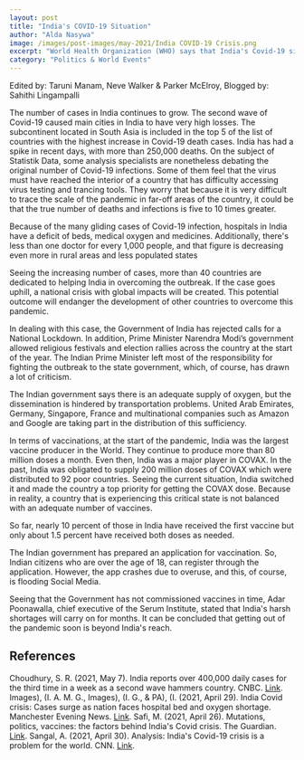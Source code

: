 ```yaml
---
layout: post
title: "India's COVID-19 Situation"
author: "Alda Nasywa"
image: /images/post-images/may-2021/India COVID-19 Crisis.png
excerpt: "World Health Organization (WHO) says that India's Covid-19 situation is 'beyond heartbreaking.'"
category: "Politics & World Events"
---
```


Edited by: Taruni Manam, Neve Walker & Parker McElroy, Blogged by: Sahithi Lingampalli

The number of cases in India continues to grow. The second wave of Covid-19 caused main cities in India to have very high losses. The subcontinent located in South Asia is included in the top 5 of the list of countries with the highest increase in Covid-19 death cases. India has had a spike in recent days, with more than 250,000 deaths. On the subject of Statistik Data, some analysis specialists are nonetheless debating the original number of Covid-19 infections. Some of them feel that the virus must have reached the interior of a country that has difficulty accessing virus testing and trancing tools. They worry that because it is very difficult to trace the scale of the pandemic in far-off areas of the country, it could be that the true number of deaths and infections is five to 10 times greater. 

Because of the many gliding cases of Covid-19 infection, hospitals in India have a deficit of beds, medical oxygen and medicines. Additionally, there's less than one doctor for every 1,000 people, and that figure is decreasing even more in rural areas and less populated states

Seeing the increasing number of cases, more than 40 countries are dedicated to helping India in overcoming the outbreak. If the case goes uphill, a national crisis with global impacts will be created. This potential outcome will endanger the development of other countries to overcome this pandemic.

In dealing with this case, the Government of India has rejected calls for a National Lockdown. In addition, Prime Minister Narendra Modi’s government allowed religious festivals and election rallies across the country at the start of the year. The Indian Prime Minister left most of the responsibility for fighting the outbreak to the state government, which, of course, has drawn a lot of criticism.

The Indian government says there is an adequate supply of oxygen, but the dissemination is hindered by transportation problems. United Arab Emirates, Germany, Singapore, France and multinational companies such as Amazon and Google are taking part in the distribution of this sufficiency. 

In terms of vaccinations, at the start of the pandemic, India was the largest vaccine producer in the World. They continue to produce more than 80 million doses a month. 
Even then, India was a major player in COVAX. In the past, India was obligated to supply 200 million doses of COVAX which were distributed to 92 poor countries. 
Seeing the current situation, India switched it and made the country a top priority for getting the COVAX dose. Because in reality, a country that is experiencing this critical state is not balanced with an adequate number of vaccines.

So far, nearly 10 percent of those in India have received the first vaccine but only about 1.5 percent have received both doses as needed. 

The Indian government has prepared an application for vaccination. So, Indian citizens who are over the age of 18, can register through the application. However, the app crashes due to overuse, and this, of course, is flooding Social Media.

Seeing that the Government has not commissioned vaccines in time, Adar Poonawalla, chief executive of the Serum Institute, stated that India's harsh shortages will carry on for months.
It can be concluded that getting out of the pandemic soon is beyond India's reach.

## References 
Choudhury, S. R. (2021, May 7). India reports over 400,000 daily cases for the third time in a week as a second wave hammers country. CNBC. [Link](https://www.cnbc.com/2021/05/07/india-covid-crisis-daily-cases-rise-above-400000-again.html).
Images), (I. A. M. G., Images), (I. G., & PA), (I. (2021, April 29). India Covid crisis: Cases surge as nation faces hospital bed and oxygen shortage. Manchester Evening News. [Link](https://www.manchestereveningnews.co.uk/news/world-news/what-happening-india-covid-cases-20486827).
Safi, M. (2021, April 26). Mutations, politics, vaccines: the factors behind India's Covid crisis. The Guardian. [Link](https://www.theguardian.com/world/2021/apr/26/mutations-politics-vaccines-the-factors-behind-indias-covid-crisis).
Sangal, A. (2021, April 30). Analysis: India's Covid-19 crisis is a problem for the world. CNN. [Link](https://edition.cnn.com/2021/04/29/india/india-covid-crisis-world-problem/index.html). 
